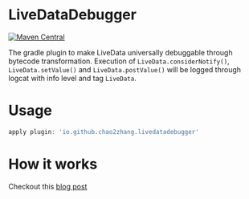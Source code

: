 # LiveDataDebugger
[![Maven Central](https://img.shields.io/maven-central/v/io.github.chao2zhang.logginglivedata/logginglivedata)](https://search.maven.org/artifact/io.github.chao2zhang.logginglivedata/logginglivedata)

The gradle plugin to make LiveData universally debuggable through bytecode transformation.
Execution of `LiveData.considerNotify()`, `LiveData.setValue()` and `LiveData.postValue()`
will be logged through logcat with info level and tag `LiveData`.

# Usage
```groovy
apply plugin: 'io.github.chao2zhang.livedatadebugger'
```

# How it works
Checkout this [blog post](https://chao2zhang.medium.com/debugging-livedata-changes-made-easy-d3aa16b81b41)

